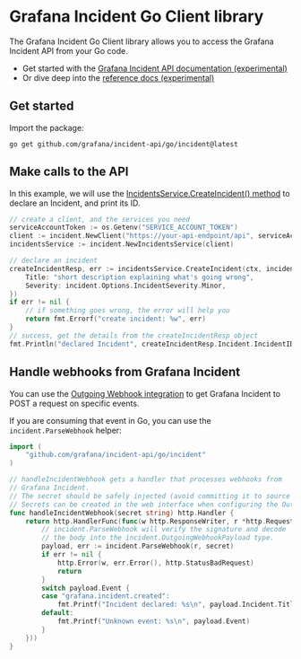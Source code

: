 # Grafana Incident Go Client library

The Grafana Incident Go Client library allows you to access the Grafana Incident API from your Go code.

- Get started with the [Grafana Incident API documentation (experimental)](https://grafana.com/docs/grafana-cloud/incident/api/experimental/)
- Or dive deep into the [reference docs (experimental)](https://grafana.com/docs/grafana-cloud/incident/api/experimental/reference/go/)

## Get started

Import the package:

```
go get github.com/grafana/incident-api/go/incident@latest
```

## Make calls to the API

In this example, we will use the [IncidentsService.CreateIncident() method](https://grafana.com/docs/grafana-cloud/incident/api/experimental/reference/go/#createincident) to declare an Incident, and print its ID.

```go
// create a client, and the services you need
serviceAccountToken := os.Getenv("SERVICE_ACCOUNT_TOKEN")
client := incident.NewClient("https://your-api-endpoint/api", serviceAccountToken)
incidentsService := incident.NewIncidentsService(client)

// declare an incident
createIncidentResp, err := incidentsService.CreateIncident(ctx, incident.CreateIncidentRequest{
	Title: "short description explaining what's going wrong",
	Severity: incident.Options.IncidentSeverity.Minor,
})
if err != nil {
	// if something goes wrong, the error will help you
	return fmt.Errorf("create incident: %w", err)
}
// success, get the details from the createIncidentResp object
fmt.Println("declared Incident", createIncidentResp.Incident.IncidentID)
```

## Handle webhooks from Grafana Incident

You can use the [Outgoing Webhook integration](https://grafana.com/docs/grafana-cloud/incident/integrations/configure-outgoing-webhooks/) to get Grafana Incident to POST a request on specific events.

If you are consuming that event in Go, you can use the `incident.ParseWebhook` helper:

```go
import (
	"github.com/grafana/incident-api/go/incident"
)

// handleIncidentWebhook gets a handler that processes webhooks from
// Grafana Incident.
// The secret should be safely injected (avoid committing it to source control).
// Secrets can be created in the web interface when configuring the Outgoing Webhook integration.
func handleIncidentWebhook(secret string) http.Handler {
	return http.HandlerFunc(func(w http.ResponseWriter, r *http.Request) {
		// incident.ParseWebhook will verify the signature and decode
		// the body into the incident.OutgoingWebhookPayload type.
		payload, err := incident.ParseWebhook(r, secret)
		if err != nil {
			http.Error(w, err.Error(), http.StatusBadRequest)
			return
		}
		switch payload.Event {
		case "grafana.incident.created":
			fmt.Printf("Incident declared: %s\n", payload.Incident.Title)
		default:
			fmt.Printf("Unknown event: %s\n", payload.Event)
		}
	}))
}
```
